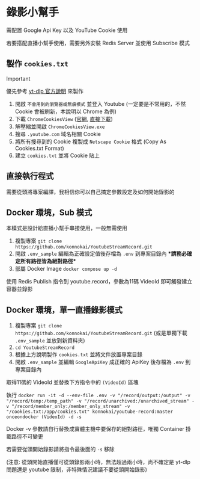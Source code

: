 # 錄影小幫手

需配置 Google Api Key 以及 YouTube Cookie 使用

若要搭配直播小幫手使用，需要另外安裝 Redis Server 並使用 Subscribe 模式

## 製作 `cookies.txt`

> [!IMPORTANT]
> 優先參考 [yt-dlp 官方說明](https://github.com/yt-dlp/yt-dlp/wiki/Extractors) 來製作

1. 開啟 `不會用到的瀏覽器或無痕模式` 並登入 Youtube (一定要是不常用的，不然 Cookie 會被刷新，本說明以 Chrome 為例)
2. 下載 `ChromeCookiesView` ([官網](https://www.nirsoft.net/utils/chrome_cookies_view.html), [直接下載](https://www.nirsoft.net/utils/chromecookiesview.zip))
3. 解壓縮並開啟 `ChromeCookiesView.exe`
4. 搜尋 `.youtube.com` 域名相關 Cookie 
5. 將所有搜尋到的 Cookie 複製成 `Netscape Cookie` 格式 (Copy As Cookies.txt Format) 
6. 建立 `cookies.txt` 並將 Cookie 貼上

## 直接執行程式

需要從頭將專案編譯，我相信你可以自己搞定參數設定及如何開始錄影的

## Docker 環境，Sub 模式

本模式是設計給直播小幫手串接使用，一般無需使用

1. 複製專案 `git clone https://github.com/konnokai/YoutubeStreamRecord.git`
2. 開啟 `.env_sample` 編輯為正確設定值後存檔為 `.env` 到專案目錄內
 **\*請務必確定所有路徑皆為絕對路徑\***
3. 部屬 Docker Image `docker compose up -d`

使用 Redis Publish 指令到 youtube.record，參數為11碼 VideoId 即可觸發建立容器並錄影

## Docker 環境，單一直播錄影模式

1. 複製專案 `git clone https://github.com/konnokai/YoutubeStreamRecord.git` (或是單獨下載 `.env_sample` 並放到新資料夾)
2. `cd YoutubeStreamRecord`
3. 根據上方說明製作 `cookies.txt` 並將文件放置專案目錄
4. 開啟 `.env_sample` 並編輯 `GoogleApiKey` 成正確的 ApiKey 後存檔為 `.env` 到專案目錄內

取得11碼的 VideoId 並替換下方指令中的 `(VideoId)` 區塊

執行 `docker run -it -d --env-file .env -v "/record/output:/output" -v "/record/temp:/temp_path" -v "/record/unarchived:/unarchived_stream" -v "/record/member_only:/member_only_stream" -v "/cookies.txt:/app/cookies.txt" konnokai/youtube-record:master onceondocker (VideoId) -d -s`

Docker -v 參數請自行替換成實體主機中要保存的絕對路徑，唯獨 Container 掛載路徑不可變更

若需要從頭開始錄影請將指令最後面的 `-s` 移除

(注意: 從頭開始直播僅可從頭錄影兩小時，無法超過兩小時，尚不確定是 yt-dlp 問題還是 youtube 限制，非特殊情況建議不要從頭開始錄影)
